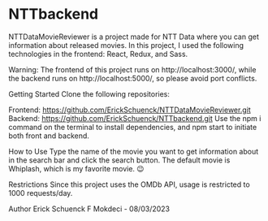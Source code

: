 # NTTbackend
NTTDataMovieReviewer is a project made for NTT Data where you can get information about released movies. In this project, I used the following technologies in the frontend: React, Redux, and Sass.

Warning: The frontend of this project runs on http://localhost:3000/, while the backend runs on http://localhost:5000/, so please avoid port conflicts.

Getting Started
Clone the following repositories:

Frontend: https://github.com/ErickSchuenck/NTTDataMovieReviewer.git
Backend: https://github.com/ErickSchuenck/NTTbackend.git
Use the npm i command on the terminal to install dependencies, and npm start to initiate both front and backend.

How to Use
Type the name of the movie you want to get information about in the search bar and click the search button. The default movie is Whiplash, which is my favorite movie. 😉

Restrictions
Since this project uses the OMDb API, usage is restricted to 1000 requests/day.

Author
Erick Schuenck F Mokdeci - 08/03/2023
